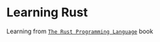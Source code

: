 # Learning Rust

Learning from [`The Rust Programming Language`](https://nostarch.com/Rust2018) book
